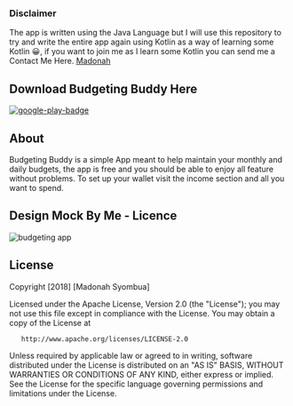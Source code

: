 

### Disclaimer
The app is written using the Java Language but I will use this repository to try and write the entire app again using Kotlin as a way of learning some Kotlin 😀, if you want to join me as I learn some Kotlin you can send me a Contact Me Here. [Madonah](https://twitter.com/madonah12?lang=en)

## Download Budgeting Buddy Here

[![google-play-badge](https://user-images.githubusercontent.com/11560987/40274558-bf096688-5b9e-11e8-8bb9-56105415a934.png)](https://play.google.com/store/apps/details?id=com.madonasyombua.budgetbuddy)

## About

Budgeting Buddy is a simple App meant to help maintain your monthly and daily budgets, the app is free and you should be able to enjoy all feature without problems. To set up your wallet visit the income section and all you want to spend. 


## Design Mock By Me - Licence

![budgeting app](https://user-images.githubusercontent.com/11560987/35936884-3214f19a-0c0a-11e8-954d-95fcf159bd31.png)


## License

 Copyright [2018] [Madonah Syombua]

   Licensed under the Apache License, Version 2.0 (the "License");
   you may not use this file except in compliance with the License.
   You may obtain a copy of the License at

       http://www.apache.org/licenses/LICENSE-2.0

   Unless required by applicable law or agreed to in writing, software
   distributed under the License is distributed on an "AS IS" BASIS,
   WITHOUT WARRANTIES OR CONDITIONS OF ANY KIND, either express or implied.
   See the License for the specific language governing permissions and
   limitations under the License.
